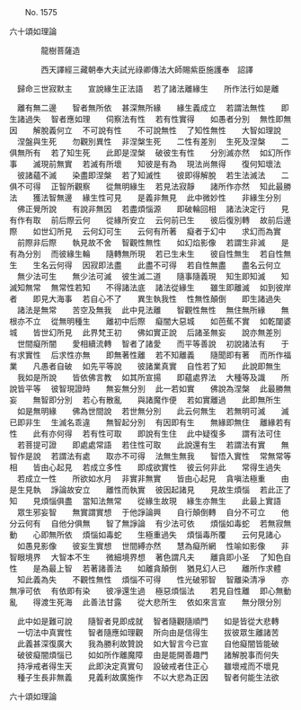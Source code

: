 ﻿　　No. 1575

六十頌如理論

　　　　龍樹菩薩造


　　　　西天譯經三藏朝奉大夫試光祿卿傳法大師賜紫臣施護奉　詔譯


　歸命三世寂默主　　宣說緣生正法語
　若了諸法離緣生　　所作法行如是離　

　離有無二邊　　智者無所依
　甚深無所緣　　緣生義成立
　若謂法無性　　即生諸過失
　智者應如理　　伺察法有性
　若有性實得　　如愚者分別
　無性即無因　　解脫義何立
　不可說有性　　不可說無性
　了知性無性　　大智如理說
　涅盤與生死　　勿觀別異性
　非涅槃生死　　二性有差別
　生死及涅槃　　二俱無所有
　若了知生死　　此即是涅槃
　破彼生有性　　分別滅亦然
　如幻所作事　　滅現前無實
　若滅有所壞　　知彼是有為
　現法尚無得　　復何知壞法
　彼諸蘊不滅　　染盡即涅槃
　若了知滅性　　彼即得解脫
　若生法滅法　　二俱不可得
　正智所觀察　　從無明緣生
　若見法寂靜　　諸所作亦然
　知此最勝法　　獲法智無邊
　緣生性可見　　是義非無見
　此中微妙性　　非緣生分別
　佛正覺所說　　有說非無因
　若盡煩惱源　　即破輪回相
　諸法決定行　　見有作有取
　前后際云何　　從緣所安立
　云何前已生　　彼后復別轉
　故前后邊際　　如世幻所見
　云何幻可生　　云何有所著
　癡者于幻中　　求幻而為實
　前際非后際　　執見故不舍
　智觀性無性　　如幻焰影像
　若謂生非滅　　是有為分別
　而彼緣生輪　　隨轉無所現
　若已生未生　　彼自性無生
　若自性無生　　生名云何得
　因寂即法盡　　此盡不可得
　若自性無盡　　盡名云何立
　無少法可生　　無少法可滅
　彼生滅二道　　隨事隨義現
　知生即知滅　　知滅知無常
　無常性若知　　不得諸法底
　諸法從緣生　　雖生即離滅
　如到彼岸者　　即見大海事
　若自心不了　　異生執我性
　性無性顛倒　　即生諸過失
　諸法是無常　　苦空及無我
　此中見法離　　智觀性無性
　無住無所緣　　無根亦不立
　從無明種生　　離初中后際
　癡闇大惡城　　如芭蕉不實
　如乾闥婆城　　皆世幻所見
　此界梵王初　　佛如實正說
　后諸圣無妄　　說亦無差別
　世間癡所闇　　愛相續流轉
　智者了諸愛　　而平等善說
　初說諸法有　　于有求實性
　后求性亦無　　即無著性離
　若不知離義　　隨聞即有著
　而所作福業　　凡愚者自破
　如先平等說　　彼諸業真實
　自性若了知　　此說即無生
　我如是所說　　皆依佛言教
　如其所宣揚　　即蘊處界法
　大種等及識　　所說皆平等
　彼智現證時　　無妄無分別
　此一若如實　　佛說為涅槃
　此最勝無妄　　無智即分別
　若心有散亂　　與諸魔作便
　若如實離過　　此即無所生
　如是無明緣　　佛為世間說
　若世無分別　　此云何無生
　若無明可滅　　滅已即非生
　生滅名乖違　　無智起分別
　有因即有生　　無緣即無住
　離緣若有性　　此有亦何得
　若有性可取　　即說有生住
　此中疑復多　　謂有法可住
　若菩提可證　　即處處常語
　若住性可取　　此說還有生
　若謂法有實　　無智作是說
　若謂法有處　　取亦不可得
　法無生無我　　智悟入實性
　常無常等相　　皆由心起見
　若成立多性　　即成欲實性
　彼云何非此　　常得生過失
　若成立一性　　所欲如水月
　非實非無實　　皆由心起見
　貪嗔法極重　　由是生見執
　諍論故安立　　離性而執實
　彼因起諸見　　見故生煩惱
　若此正了知　　見煩惱俱盡
　當知法無常　　從緣生故現
　緣生亦無生　　此最上實語
　眾生邪妄智　　無實謂實想
　于他諍論興　　自行顛倒轉
　自分不可立　　他分云何有
　自他分俱無　　智了無諍論
　有少法可依　　煩惱如毒蛇
　若無寂無動　　心即無所依
　煩惱如毒蛇　　生極重過失
　煩惱毒所覆　　云何見諸心
　如愚見影像　　彼妄生實想
　世間縛亦然　　慧為癡所網
　性喻如影像　　非智眼境界
　大智本不生　　微細境界想
　著色謂凡夫　　離貪即小圣
　了知色自性　　是為最上智
　若著諸善法　　如離貪顛倒
　猶見幻人已　　離所作求體
　知此義為失　　不觀性無性
　煩惱不可得　　性光破邪智
　智離染清凈　　亦無凈可依
　有依即有染　　彼凈還生過
　極惡煩惱法　　若見自性離
　即心無動亂　　得渡生死海
　此善法甘露　　從大悲所生
　依如來言宣　　無分限分別　

　此中如是難可說　　隨智者見即成就
　智者隨觀隨順門　　如是皆從大悲轉
　一切法中真實性　　智者隨應如理觀
　所向由是信得生　　拔彼眾生離諸苦
　此義甚深復廣大　　我為勝利故贊說
　如大智言今已宣　　自他癡闇皆能破
　破彼癡闇煩惱已　　如如所作離魔障
　由是能開善趣門　　諸解脫事而何失
　持凈戒者得生天　　此即決定真實句
　設破戒者住正心　　雖壞戒而不壞見
　種子生長非無義　　見義利故廣施作
　不以大悲為正因　　智者何能生法欲　

六十頌如理論
